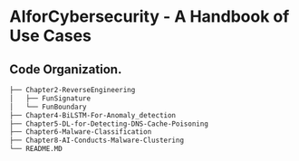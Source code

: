 # AIforCybersecurity - A Handbook of Use Cases

## Code Organization.    
```bash
├── Chapter2-ReverseEngineering
│   ├── FunSignature
│   └── FunBoundary
├── Chapter4-BiLSTM-For-Anomaly_detection
├── Chapter5-DL-for-Detecting-DNS-Cache-Poisoning
├── Chapter6-Malware-Classification
├── Chapter8-AI-Conducts-Malware-Clustering
└── README.MD
```

